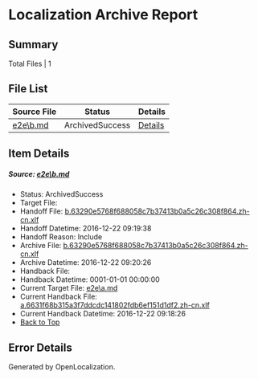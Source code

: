 # <a name='report-top'></a> Localization Archive Report

## Summary
 Total Files | 1

## File List
 Source File | Status | Details 
 ----------- | ------ | ------- 
 [e2e\b.md](https://github.com/OpenLocalizationTestOrg/ol-test0/blob/4285342df93a2d52336acc03cb45f156f2566f10/e2e/b.md) | ArchivedSuccess | [Details](#87da0c58858b81272e5d400ebd81f4a3c233eb412)

## Item Details
##### <a name='87da0c58858b81272e5d400ebd81f4a3c233eb412'></a> Source: [e2e\b.md](https://github.com/OpenLocalizationTestOrg/ol-test0/blob/4285342df93a2d52336acc03cb45f156f2566f10/e2e/b.md)
* Status: ArchivedSuccess
* Target File: 
* Handoff File: [b.63290e5768f688058c7b37413b0a5c26c308f864.zh-cn.xlf](https://github.com/OpenLocalizationTestOrg/ol-test0-handoff/blob/0f244d89c378001cc8416411bc958e192bebffae/ol-handoff/OpenLocalizationTestOrg/ol-test0-zhcn/shujia/ht/b.63290e5768f688058c7b37413b0a5c26c308f864.zh-cn.xlf)
* Handoff Datetime: 2016-12-22 09:19:38
* Handoff Reason: Include
* Archive File: [b.63290e5768f688058c7b37413b0a5c26c308f864.zh-cn.xlf](https://github.com/OpenLocalizationTestOrg/ol-test0-handoff/blob/791972a4ee550f9ddd57ba3aa18fda4f9598e273/ol-archive/OpenLocalizationTestOrg/ol-test0-zhcn/shujia/ht/b.63290e5768f688058c7b37413b0a5c26c308f864.zh-cn.xlf)
* Archive Datetime: 2016-12-22 09:20:26
* Handback File: 
* Handback Datetime: 0001-01-01 00:00:00
* Current Target File: [e2e\a.md](https://github.com/OpenLocalizationTestOrg/ol-test0-zhcn/blob/1aaedc80b5324656eea3900b286d04219e71c44b/e2e/a.md)
* Current Handback File: [a.6631f68b315a3f7ddcdc141802fdb6ef151d1df2.zh-cn.xlf](https://github.com/OpenLocalizationTestOrg/ol-test0-handback/blob/8482e8bede3b0329b029cf994aa3f9ed59abf72d/ol-handback/OpenLocalizationTestOrg/ol-test0-zhcn/shujia/ht/a.6631f68b315a3f7ddcdc141802fdb6ef151d1df2.zh-cn.xlf)
* Current Handback Datetime: 2016-12-22 09:18:26
* [Back to Top](#report-top)


## Error Details

Generated by OpenLocalization.
